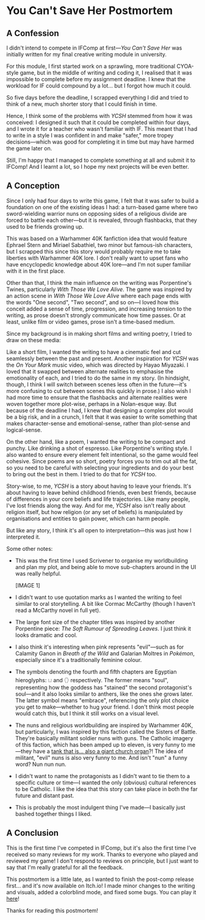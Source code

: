 # You Can't Save Her Postmortem

## A Confession

I didn't intend to compete in IFComp at first—*You Can't Save Her* was initially written for my final creative writing module in university.

For this module, I first started work on a sprawling, more traditional CYOA-style game, but in the middle of writing and coding it, I realised that it was impossible to complete before my assignment deadline. I knew that the workload for IF could compound by a lot... but I forgot how much it could.

So five days before the deadline, I scrapped everything I did and tried to think of a new, much shorter story that I could finish in time.

Hence, I think some of the problems with *YCSH* stemmed from how it was conceived: I designed it such that it could be completed within four days, and I wrote it for a teacher who wasn't familiar with IF. This meant that I had to write in a style I was confident in and make "safer," more tropey decisions—which was good for completing it in time but may have harmed the game later on.

Still, I'm happy that I managed to complete something at all and submit it to IFComp! And I learnt a lot, so I hope my next projects will be even better.

## A Conception

Since I only had four days to write this game, I felt that it was safer to build a foundation on one of the existing ideas I had: a turn-based game where two sword-wielding warrior nuns on opposing sides of a religious divide are forced to battle each other—but it is revealed, through flashbacks, that they used to be friends growing up.

This was based on a Warhammer 40K fanfiction idea that would feature Ephrael Stern and Miriael Sabathiel, two minor but famous-ish characters, but I scrapped this since this story would probably require me to take liberties with Warhammer 40K lore. I don't really want to upset fans who have encyclopedic knowledge about 40K lore—and I'm not super familiar with it in the first place.

Other than that, I think the main influence on the writing was Porpentine's Twines, particularly *With Those We Love Alive*. The game was inspired by an action scene in *With Those We Love Alive* where each page ends with the words "One second", "Two second", and so on—I loved how this conceit added a sense of time, progression, and increasing tension to the writing, as prose doesn't strongly communicate how time passes. Or at least, unlike film or video games, prose isn't a time-based medium.

Since my background is in making short films and writing poetry, I tried to draw on these media:

Like a short film, I wanted the writing to have a cinematic feel and cut seamlessly between the past and present. Another inspiration for *YCSH* was the *On Your Mark* music video, which was directed by Hayao Miyazaki. I loved that it swapped between alternate realities to emphasise the emotionality of each, and I tried to do the same in my story. (In hindsight, though, I think I will switch between scenes less often in the future—it's more confusing to cut between scenes this quickly in prose.) I also wish I had more time to ensure that the flashbacks and alternate realities were woven together more plot-wise, perhaps in a Nolan-esque way. But because of the deadline I had, I knew that designing a complex plot would be a big risk, and in a crunch, I felt that it was easier to write something that makes character-sense and emotional-sense, rather than plot-sense and logical-sense.

On the other hand, like a poem, I wanted the writing to be compact and punchy. Like drinking a shot of espresso. Like Porpentine's writing style. I also wanted to ensure every element felt intentional, so the game would feel cohesive. Since poems are so short, poetry forces you to trim out all the fat, so you need to be careful with selecting your ingredients and do your best to bring out the best in them. I tried to do that for *YCSH* too.

Story-wise, to me, *YCSH* is a story about having to leave your friends. It's about having to leave behind childhood friends, even best friends, because of differences in your core beliefs and life trajectories. Like many people, I've lost friends along the way. And for me, *YCSH* also isn't really about religion itself, but how religion (or any set of beliefs) is manipulated by organisations and entities to gain power, which can harm people.

But like any story, I think it's all open to interpretation—this was just how I interpreted it.

Some other notes:

- This was the first time I used Scrivener to organise my worldbuilding and plan my plot, and being able to move sub-chapters around in the UI was really helpful.

    [IMAGE 1]

- I didn't want to use quotation marks as I wanted the writing to feel similar to oral storytelling. A bit like Cormac McCarthy (though I haven't read a McCarthy novel in full yet).

- The large font size of the chapter titles was inspired by another Porpentine piece: *The Soft Rumour of Spreading Leaves*. I just think it looks dramatic and cool.

- I also think it's interesting when pink represents "evil"—such as for Calamity Ganon in *Breath of the Wild* and Galarian Moltres in *Pokémon*, especially since it's a traditionally feminine colour.

- The symbols denoting the fourth and fifth chapters are Egyptian hieroglyphs: 𓂓 and 𓂘 respectively. The former means "soul", representing how the goddess has "stained" the second protagonist's soul—and it also looks similar to anthers, like the ones she grows later. The latter symbol means "embrace", referencing the only plot choice you get to make—whether to hug your friend. I don't think most people would catch this, but I think it still works on a visual level.

- The nuns and religious worldbuilding are inspired by Warhammer 40K, but particularly, I was inspired by this faction called the Sisters of Battle. They're basically militant soldier nuns with guns. The Catholic imagery of this faction, which has been amped up to eleven, is very funny to me—they have a [tank that is... also a giant church organ](https://www.reddit.com/r/Warhammer40k/comments/dqqypi/new_sisters_of_battle_tanks/)?! The idea of militant, "evil" nuns is also very funny to me. And isn't "nun" a funny word? Nun nun nun.

- I didn't want to name the protagonists as I didn't want to tie them to a specific culture or time—I wanted the only (obvious) cultural references to be Catholic. I like the idea that this story can take place in both the far future and distant past.

- This is probably the most indulgent thing I've made—I basically just bashed together things I liked.

## A Conclusion

This is the first time I've competed in IFComp, but it's also the first time I've received so many reviews for my work. Thanks to everyone who played and reviewed my game! I don't respond to reviews on principle, but I just want to say that I'm really grateful for all the feedback.

This postmortem is a little late, as I wanted to finish the post-comp release first... and it's now available on Itch.io! I made minor changes to the writing and visuals, added a colorblind mode, and fixed some bugs. You can play it [here](https://plasmak.itch.io/you-cant-save-her)!

Thanks for reading this postmortem!